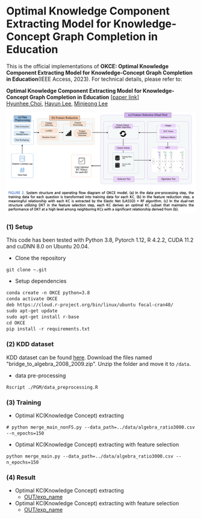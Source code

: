 # Optimal Knowledge Component Extracting Model for Knowledge-Concept Graph Completion in Education
This is the official implementations of **OKCE: Optimal Knowledge Component Extracting Model for Knowledge-Concept Graph Completion in Education**(IEEE Access, 2023). For technical details, please refer to:  

**Optimal Knowledge Component Extracting Model for Knowledge-Concept Graph Completion in Education** [[paper link]()]  
[Hyunhee Choi](choihh@laivdata.com), [Hayun Lee](leehayun0406@gmial.com), [Minjeong Lee](minjeonglee@cau.ac.kr)  

![algorithm](./Images/OKCE.png)
<!--* Performance
![algorithm](./Images/OKCE_performance.png)
* Relations
![algorithm](./Images/OKCE_rel.png)-->

### (1) Setup
This code has been tested with Python 3.8, Pytorch 1.12, R 4.2.2, CUDA 11.2 and cuDNN 8.0 on Ubuntu 20.04.
* Clone the repository
```terminal
git clone ~.git
```
* Setup dependencies
```terminal
conda create -n OKCE python=3.8
conda activate OKCE
deb https://cloud.r-project.org/bin/linux/ubuntu focal-cran40/
sudo apt-get update
sudo apt-get install r-base
cd OKCE
pip install -r requirements.txt
```

### (2) KDD dataset
KDD dataset can be found [here](https://pslcdatashop.web.cmu.edu/KDDCup/downloads.jsp). Download the files named "bridge_to_algebra_2008_2009.zip". Unzip the folder and move it to `/data`.
* data pre-processing
```terminal
Rscript ./PGM/data_preprocessing.R
```

### (3) Training
* Optimal KC(Knowledge Concept) extracting
```terminal
# python merge_main_nonFS.py --data_path=../data/algebra_ratio3000.csv --n_epochs=150
```
* Optimal KC(Knowledge Concept) extracting with feature selection
```terminal
python merge_main.py --data_path=../data/algebra_ratio3000.csv --n_epochs=150
```

### (4) Result
* Optimal KC(Knowledge Concept) extracting  
    * [OUT/exp_name](./OUT)
* Optimal KC(Knowledge Concept) extracting with feature selection
    * [OUT/exp_name](./OUT)

<!--
to do:
train .py arg - exp_name
git link
-->